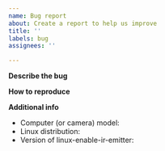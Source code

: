 ```yaml
---
name: Bug report
about: Create a report to help us improve
title: ''
labels: bug
assignees: ''

---
```


<!--- Please look at the docs before open an issue -->
<!--- https://github.com/EmixamPP/linux-enable-ir-emitter/tree/master/docs -->

**Describe the bug**
<!--- explain here  -->

**How to reproduce**
<!--- explain here  -->

**Additional info**
 - Computer (or camera) model: 
 - Linux distribution:
 - Version of linux-enable-ir-emitter: <!--- linux-enable-ir-emitter -V -->
